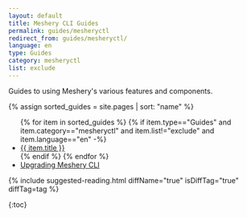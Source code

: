 ```yaml
---
layout: default
title: Meshery CLI Guides
permalink: guides/mesheryctl
redirect_from: guides/mesheryctl/
language: en
type: Guides
category: mesheryctl
list: exclude
---
```


Guides to using Meshery's various features and components.

{% assign sorted_guides = site.pages | sort: "name" %}
<ul>
  {% for item in sorted_guides %}
  {% if item.type=="Guides" and item.category=="mesheryctl" and item.list!="exclude" and item.language=="en" -%}
    <li><a href="{{ site.baseurl }}{{ item.url }}">{{ item.title }}</a>
    </li>
    {% endif %}
  {% endfor %}
    <li><a href="{{ site.baseurl }}/guides/upgrade#upgrading-meshery-cli">Upgrading Meshery CLI</a></li>
</ul>


{% include suggested-reading.html diffName="true" isDiffTag="true" diffTag=tag %}

<!-- {% include toc.html page=Guides %} -->

{:toc}

<!-- {% comment %}
#
#  Change date order by adding '| reversed'
#  To sort by title or other variables use {% assign sorted_posts = category[1] | sort: 'title' %}
#
{% endcomment %}

{% for guide in site.adapter %}
<h2 id="{{guide[0] | uri_escape | downcase }}">{{guide[0] | capitalize}}1</h2>

{% endfor %}

{% assign sorted_guides = site.guides | sort %}
{% for guide in sorted_guides %}
<h2 id="{{guide[0] | uri_escape | downcase }}">{{guide[0] | capitalize}}</h2>

{% endfor %} -->
